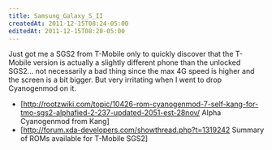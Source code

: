 ```yaml
---
title: Samsung_Galaxy_S_II
createdAt: 2011-12-15T08:24-05:00
editedAt: 2011-12-15T08:28-05:00
---
```


Just got me a SGS2 from T-Mobile only to quickly discover that the T-Mobile version is actually a slightly different phone than the unlocked SGS2... not necessarily a bad thing since the max 4G speed is higher and the screen is a bit bigger. But very irritating when I went to drop Cyanogenmod on it.

* [http://rootzwiki.com/topic/10426-rom-cyanogenmod-7-self-kang-for-tmo-sgs2-alphafied-2-237-updated-2051-est-28nov/ Alpha Cyanogenmod from Kang]
* [http://forum.xda-developers.com/showthread.php?t=1319242 Summary of ROMs available for T-Mobile SGS2]

